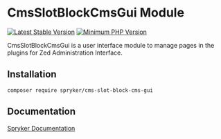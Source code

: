 # CmsSlotBlockCmsGui Module
[![Latest Stable Version](https://poser.pugx.org/spryker/cms-slot-block-cms-gui/v/stable.svg)](https://packagist.org/packages/spryker/cms-slot-block-cms-gui)
[![Minimum PHP Version](https://img.shields.io/badge/php-%3E%3D%207.4-8892BF.svg)](https://php.net/)

CmsSlotBlockCmsGui is a user interface module to manage pages in the plugins for Zed Administration Interface.

## Installation

```
composer require spryker/cms-slot-block-cms-gui
```

## Documentation

[Spryker Documentation](https://docs.spryker.com)
